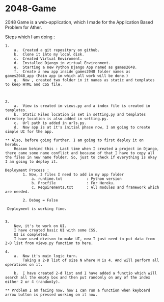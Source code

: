 # 2048-Game
2048 Game is a web-application, which I made for the Application Based Problem for Ather.


Steps which I am doing :
    
    1. 
        a.  Created a git repository on github.
        b.  Clone it into my local disk.
        c.  Created Virtual Enviroment.
        d.  Installed Django in virtual Environment.
        e.  Starting a new Python Django App named as games2048.
        f.  Create a new app inside games2048 folder names as games2048_app (Main app in which all work will be done.)
        g.  Now , created two folder in it names as static and templates to keep HTML and CSS file.
    
    
    
    2.
        a.  View is created in views.py and a index file is created in templates.
        b.  Static Files location is set in setting.py and templates directory location is also added in setting.py.
        c.  Url path is added in urls.py.
        d.  Now app is at it's initial phase now, I am going to create simple UI for the app.

    ** Also, before going further, I am going to first deploy it on heroku.
        Reason behind this : Last time when I created a project in Django, there came some name conflict and because of that I have to copy all the files in new name folder. So, just to check if everything is okay I am going to deploy it.

    Deployment Process :
            1. Now, 3 files I need to add in my app folder
                a. runtime.txt           : Python version
                b. Procfile              : For Heroku.
                c. Requirements.txt      : All modules and framework which are needed.
            
            2. Debug = False

     Deployment is working fine.
    

    3.
        Now, it's to work on UI.
        I have created basic UI with some CSS.
        UI is completed.
        I have used divison to make UI, now I just need to put data from 2-D list from views.py function to here.

    4. 
        a.  Now it's main logic turn.
            Taking a 2-D list of size N where N is 4. And will perform all operations on it.
        
        b.  I have created 2-d list and I have added a functio which will search all the empty box and then put randomly on any of the index either 2 or 4 (randomly).

    ** Problem I am facing now, how I can run a function when keyboard arrow button is pressed working on it now.

    